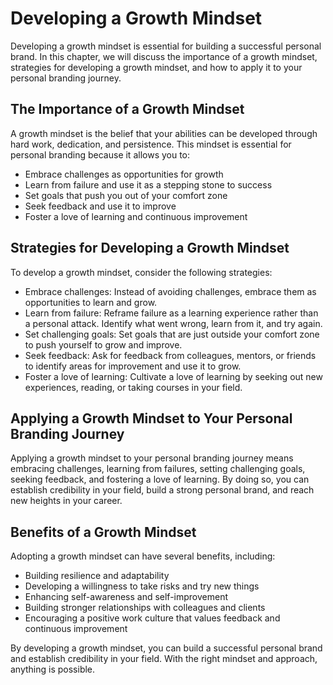 Developing a Growth Mindset
=====================================================================

Developing a growth mindset is essential for building a successful personal brand. In this chapter, we will discuss the importance of a growth mindset, strategies for developing a growth mindset, and how to apply it to your personal branding journey.

The Importance of a Growth Mindset
----------------------------------

A growth mindset is the belief that your abilities can be developed through hard work, dedication, and persistence. This mindset is essential for personal branding because it allows you to:

* Embrace challenges as opportunities for growth
* Learn from failure and use it as a stepping stone to success
* Set goals that push you out of your comfort zone
* Seek feedback and use it to improve
* Foster a love of learning and continuous improvement

Strategies for Developing a Growth Mindset
------------------------------------------

To develop a growth mindset, consider the following strategies:

* Embrace challenges: Instead of avoiding challenges, embrace them as opportunities to learn and grow.
* Learn from failure: Reframe failure as a learning experience rather than a personal attack. Identify what went wrong, learn from it, and try again.
* Set challenging goals: Set goals that are just outside your comfort zone to push yourself to grow and improve.
* Seek feedback: Ask for feedback from colleagues, mentors, or friends to identify areas for improvement and use it to grow.
* Foster a love of learning: Cultivate a love of learning by seeking out new experiences, reading, or taking courses in your field.

Applying a Growth Mindset to Your Personal Branding Journey
-----------------------------------------------------------

Applying a growth mindset to your personal branding journey means embracing challenges, learning from failures, setting challenging goals, seeking feedback, and fostering a love of learning. By doing so, you can establish credibility in your field, build a strong personal brand, and reach new heights in your career.

Benefits of a Growth Mindset
----------------------------

Adopting a growth mindset can have several benefits, including:

* Building resilience and adaptability
* Developing a willingness to take risks and try new things
* Enhancing self-awareness and self-improvement
* Building stronger relationships with colleagues and clients
* Encouraging a positive work culture that values feedback and continuous improvement

By developing a growth mindset, you can build a successful personal brand and establish credibility in your field. With the right mindset and approach, anything is possible.
